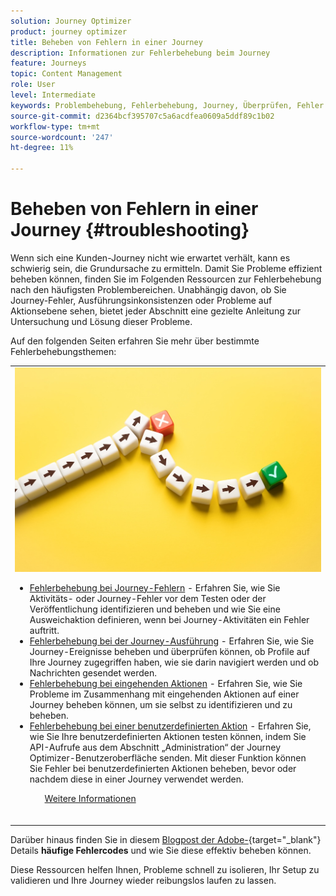 ```yaml
---
solution: Journey Optimizer
product: journey optimizer
title: Beheben von Fehlern in einer Journey
description: Informationen zur Fehlerbehebung beim Journey
feature: Journeys
topic: Content Management
role: User
level: Intermediate
keywords: Problembehebung, Fehlerbehebung, Journey, Überprüfen, Fehler
source-git-commit: d2364bcf395707c5a6acdfea0609a5ddf89c1b02
workflow-type: tm+mt
source-wordcount: '247'
ht-degree: 11%

---
```


# Beheben von Fehlern in einer Journey {#troubleshooting}

Wenn sich eine Kunden-Journey nicht wie erwartet verhält, kann es schwierig sein, die Grundursache zu ermitteln. Damit Sie Probleme effizient beheben können, finden Sie im Folgenden Ressourcen zur Fehlerbehebung nach den häufigsten Problembereichen. Unabhängig davon, ob Sie Journey-Fehler, Ausführungsinkonsistenzen oder Probleme auf Aktionsebene sehen, bietet jeder Abschnitt eine gezielte Anleitung zur Untersuchung und Lösung dieser Probleme.

Auf den folgenden Seiten erfahren Sie mehr über bestimmte Fehlerbehebungsthemen:

<table style="table-layout:fixed">
<tr style="border: 0;">
  <td>
    <div><img alt="Fehlerbehebung bei Journey-Fehlern" src="../assets/do-not-localize/troubleshooting.jpeg" /> 
    <br><ul><li><a href="../building-journeys/troubleshooting.md">Fehlerbehebung bei Journey-Fehlern</a> - Erfahren Sie, wie Sie Aktivitäts- oder Journey-Fehler vor dem Testen oder der Veröffentlichung identifizieren und beheben und wie Sie eine Ausweichaktion definieren, wenn bei Journey-Aktivitäten ein Fehler auftritt.</li>
    <li><a href="../building-journeys/troubleshooting-execution.md">Fehlerbehebung bei der Journey-Ausführung</a> - Erfahren Sie, wie Sie Journey-Ereignisse beheben und überprüfen können, ob Profile auf Ihre Journey zugegriffen haben, wie sie darin navigiert werden und ob Nachrichten gesendet werden.</li>
     <li><a href="../building-journeys/troubleshooting-inbound.md">Fehlerbehebung bei eingehenden Aktionen</a> - Erfahren Sie, wie Sie Probleme im Zusammenhang mit eingehenden Aktionen auf einer Journey beheben können, um sie selbst zu identifizieren und zu beheben.</li>
     <li><a href="../action/troubleshoot-custom-action.md">Fehlerbehebung bei einer benutzerdefinierten Aktion</a> - Erfahren Sie, wie Sie Ihre benutzerdefinierten Aktionen testen können, indem Sie API-Aufrufe aus dem Abschnitt „Administration“ der Journey Optimizer-Benutzeroberfläche senden. Mit dieser Funktion können Sie Fehler bei benutzerdefinierten Aktionen beheben, bevor oder nachdem diese in einer Journey verwendet werden.</li>
    <ul>
    <div>
     <a href="../integrations/ajo-integrations.md">Weitere Informationen</a></div>
    </div>
    <br>
  </td>
</tr>
</table>

<!--
* **[Troubleshoot journey errors](../building-journeys/troubleshooting.md)**
  Learn how to identify and resolve activity or journey errors before test or publication, and how to define a fallback action in case of an error in journey activities.

* **[Troubleshoot journey execution](../building-journeys/troubleshooting-execution.md)**
  Understand how to troubleshoot journey events, check if profiles entered your journey, how they navigate through it, and if messsages are sent.

* **[Troubleshoot inbound actions](../building-journeys/troubleshooting-inbound.md)**
  Learn how to debug issues related to inbound actions in a journey, in order to help you identify and resolve them on your own.

* **[Troubleshoot a custom action](../action/troubleshoot-custom-action.md)**
  Learn how to test your custom actions by sending API calls from the administration section of Journey Optimizer user interface. This capability helps you troubleshoot your custom actions before or after using them in a journey.

-->

Darüber hinaus finden Sie in diesem [Blogpost der Adobe-](https://experienceleaguecommunities.adobe.com/t5/journey-optimizer-blogs/demystifying-adobe-journey-optimizer-error-codes-root-causes-and/ba-p/760884){target="_blank"} Details **häufige Fehlercodes** und wie Sie diese effektiv beheben können.

Diese Ressourcen helfen Ihnen, Probleme schnell zu isolieren, Ihr Setup zu validieren und Ihre Journey wieder reibungslos laufen zu lassen.
